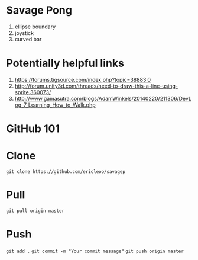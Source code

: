 # Savage Pong

1. ellipse boundary
2. joystick
3. curved bar

# Potentially helpful links

1. https://forums.tigsource.com/index.php?topic=38883.0
2. http://forum.unity3d.com/threads/need-to-draw-this-a-line-using-sprite.360073/
3. http://www.gamasutra.com/blogs/AdamWinkels/20140220/211306/DevLog_7_Learning_How_to_Walk.php

# GitHub 101

# Clone
`git clone https://github.com/ericleoo/savagep`

# Pull
`git pull origin master`

# Push
`git add .`
`git commit -m "Your commit message"`
`git push origin master`
